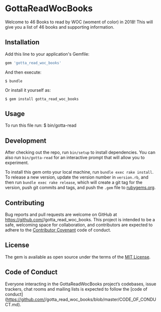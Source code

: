 # GottaReadWocBooks

Welcome to 46 Books to read by WOC (woment of color) in 2018!
This will give you a list of 46 books and supporting information.

## Installation

Add this line to your application's Gemfile:

```ruby
gem 'gotta_read_woc_books'
```

And then execute:

    $ bundle

Or install it yourself as:

    $ gem install gotta_read_woc_books

## Usage
To run this file run:
  $ bin/gotta-read

## Development

After checking out the repo, run `bin/setup` to install dependencies. You can also run `bin/gotta-read` for an interactive prompt that will allow you to experiment.

To install this gem onto your local machine, run `bundle exec rake install`. To release a new version, update the version number in `version.rb`, and then run `bundle exec rake release`, which will create a git tag for the version, push git commits and tags, and push the `.gem` file to [rubygems.org](https://rubygems.org).

## Contributing

Bug reports and pull requests are welcome on GitHub at https://github.com/<github username>/gotta_read_woc_books. This project is intended to be a safe, welcoming space for collaboration, and contributors are expected to adhere to the [Contributor Covenant](http://contributor-covenant.org) code of conduct.

## License

The gem is available as open source under the terms of the [MIT License](https://opensource.org/licenses/MIT).

## Code of Conduct

Everyone interacting in the GottaReadWocBooks project’s codebases, issue trackers, chat rooms and mailing lists is expected to follow the [code of conduct](https://github.com/<github username>/gotta_read_woc_books/blob/master/CODE_OF_CONDUCT.md).
